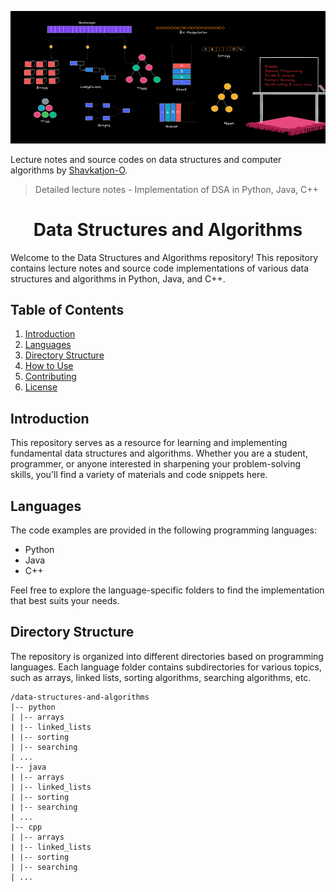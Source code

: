<!-- <h1 align="center">Data Structures and Algorithms</h1> -->

<!-- <p align="center"><strong>Lecture Notes • Source Code • Resources • by @Shavkatjon-O</strong></p> -->

![Image Alt Text](images/dsa1.webp)


Lecture notes and source codes on data structures and computer algorithms by [Shavkatjon-O](https://github.com/Shavkatjon-O).

> Detailed lecture notes - Implementation of DSA in Python, Java, C++



<h1 align="center">Data Structures and Algorithms</h1>

Welcome to the Data Structures and Algorithms repository! This repository contains lecture notes and source code implementations of various data structures and algorithms in Python, Java, and C++.

## Table of Contents

1. [Introduction](#introduction)
2. [Languages](#languages)
3. [Directory Structure](#directory-structure)
4. [How to Use](#how-to-use)
5. [Contributing](#contributing)
6. [License](#license)

## Introduction

This repository serves as a resource for learning and implementing fundamental data structures and algorithms. Whether you are a student, programmer, or anyone interested in sharpening your problem-solving skills, you'll find a variety of materials and code snippets here.

## Languages

The code examples are provided in the following programming languages:

- Python
- Java
- C++

Feel free to explore the language-specific folders to find the implementation that best suits your needs.

## Directory Structure

The repository is organized into different directories based on programming languages. Each language folder contains subdirectories for various topics, such as arrays, linked lists, sorting algorithms, searching algorithms, etc.

```
/data-structures-and-algorithms
|-- python
| |-- arrays
| |-- linked_lists
| |-- sorting
| |-- searching
| ...
|-- java
| |-- arrays
| |-- linked_lists
| |-- sorting
| |-- searching
| ...
|-- cpp
| |-- arrays
| |-- linked_lists
| |-- sorting
| |-- searching
| ...
```
